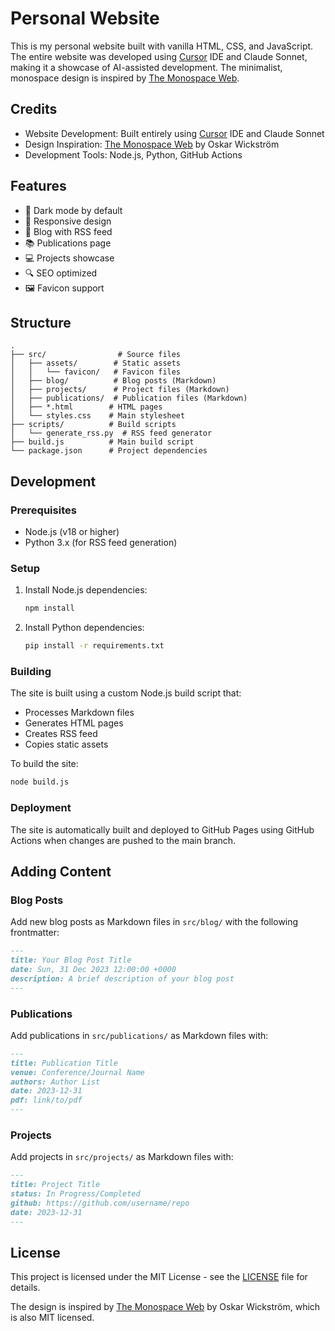 # Personal Website

This is my personal website built with vanilla HTML, CSS, and JavaScript. The entire website was developed using [Cursor](https://cursor.sh/) IDE and Claude Sonnet, making it a showcase of AI-assisted development. The minimalist, monospace design is inspired by [The Monospace Web](https://owickstrom.github.io/the-monospace-web/).

## Credits

- Website Development: Built entirely using [Cursor](https://cursor.sh/) IDE and Claude Sonnet
- Design Inspiration: [The Monospace Web](https://owickstrom.github.io/the-monospace-web/) by Oskar Wickström
- Development Tools: Node.js, Python, GitHub Actions

## Features

- 🌙 Dark mode by default
- 📱 Responsive design
- 📰 Blog with RSS feed
- 📚 Publications page
- 💻 Projects showcase
- 🔍 SEO optimized
- 🖼️ Favicon support

## Structure

```
.
├── src/                # Source files
│   ├── assets/        # Static assets
│   │   └── favicon/   # Favicon files
│   ├── blog/          # Blog posts (Markdown)
│   ├── projects/      # Project files (Markdown)
│   ├── publications/  # Publication files (Markdown)
│   ├── *.html        # HTML pages
│   └── styles.css    # Main stylesheet
├── scripts/          # Build scripts
│   └── generate_rss.py  # RSS feed generator
├── build.js          # Main build script
└── package.json      # Project dependencies
```

## Development

### Prerequisites

- Node.js (v18 or higher)
- Python 3.x (for RSS feed generation)

### Setup

1. Install Node.js dependencies:
   ```bash
   npm install
   ```

2. Install Python dependencies:
   ```bash
   pip install -r requirements.txt
   ```

### Building

The site is built using a custom Node.js build script that:
- Processes Markdown files
- Generates HTML pages
- Creates RSS feed
- Copies static assets

To build the site:
```bash
node build.js
```

### Deployment

The site is automatically built and deployed to GitHub Pages using GitHub Actions when changes are pushed to the main branch.

## Adding Content

### Blog Posts
Add new blog posts as Markdown files in `src/blog/` with the following frontmatter:
```markdown
---
title: Your Blog Post Title
date: Sun, 31 Dec 2023 12:00:00 +0000
description: A brief description of your blog post
---
```

### Publications
Add publications in `src/publications/` as Markdown files with:
```markdown
---
title: Publication Title
venue: Conference/Journal Name
authors: Author List
date: 2023-12-31
pdf: link/to/pdf
---
```

### Projects
Add projects in `src/projects/` as Markdown files with:
```markdown
---
title: Project Title
status: In Progress/Completed
github: https://github.com/username/repo
date: 2023-12-31
---
```

## License

This project is licensed under the MIT License - see the [LICENSE](LICENSE) file for details.

The design is inspired by [The Monospace Web](https://owickstrom.github.io/the-monospace-web/) by Oskar Wickström, which is also MIT licensed. 